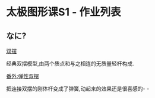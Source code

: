 # 太极图形课S1 - 作业列表

## なに?

[双摆](./double_pendulums/)

经典双摆模型,由两个质点和与之相连的无质量轻杆构成.

[番外:弹性双摆](./elastic_double_pendulums/)

把连接双摆的刚体杆变成了弹簧,动起来的效果还是很喜感的- -
